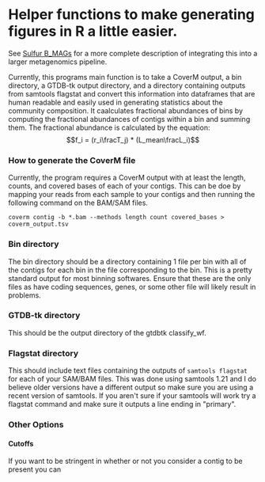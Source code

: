 # Helper functions to make generating figures in R a little easier.
See [Sulfur B_MAGs](https://github.com/Silveira-Lab/sulfur_bmags) for a more complete description of integrating this into a larger metagenomics pipeline.  

Currently, this programs main function is to take a CoverM output, a bin directory, a GTDB-tk output directory, and a directory containing outputs from samtools flagstat and convert this information into dataframes that are human readable and easily used in generating statistics about the community composition. It caalculates fractional abundances of bins by computing the fractional abundances of contigs within a bin and summing them. The fractional abundance is calculated by the equation:
$$f_i = (r_i\fracT_j) * (L_mean\fracL_i)$$
### How to generate the CoverM file
Currently, the program requires a CoverM output with at least the length, counts, and covered bases of each of your contigs. This can be doe by mapping your reads from each sample to your contigs and then running the following command on the BAM/SAM files.  
```
coverm contig -b *.bam --methods length count covered_bases > coverm_output.tsv
```
### Bin directory
The bin directory should be a directory containing 1 file per bin with all of the contigs for each bin in the file corresponding to the bin. This is a pretty standard output for most binning softwares. Ensure that these are the only files as have coding sequences, genes, or some other file will likely result in problems.
### GTDB-tk directory
This should be the output directory of the gtdbtk classify_wf.
### Flagstat directory
This should include text files containing the outputs of `samtools flagstat` for each of your SAM/BAM files. This was done using samtools 1.21 and I do believe older versions have a different output so make sure you are using a recent version of samtools. If you aren't sure if your samtools will work try a flagstat command and make sure it outputs a line ending in "primary".
### Other Options
#### Cutoffs
If you want to be stringent in whether or not you consider a contig to be present you can 
